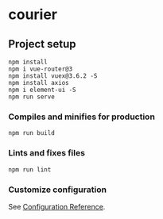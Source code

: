 # courier

## Project setup
```
npm install
npm i vue-router@3
npm install vuex@3.6.2 -S
npm install axios
npm i element-ui -S
npm run serve
```
### Compiles and minifies for production
```
npm run build
```

### Lints and fixes files
```
npm run lint
```

### Customize configuration
See [Configuration Reference](https://cli.vuejs.org/config/).
